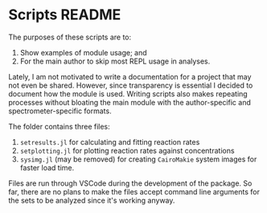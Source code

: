 # Scripts README

The purposes of these scripts are to:
1. Show examples of module usage; and
2. For the main author to skip most REPL usage in analyses.

Lately, I am not motivated to write a documentation for a project that may
not even be shared. However, since transparency is essential I decided to
document how the module is used. Writing scripts also makes repeating
processes without bloating the main module with the author-specific and
spectrometer-specific formats.

The folder contains three files:
1. `setresults.jl` for calculating and fitting reaction rates
2. `setplotting.jl` for plotting reaction rates against concentrations
3. `sysimg.jl` (may be removed) for creating `CairoMakie` system images for faster
load time.

Files are run through VSCode during the development of the package. So far, there
are no plans to make the files accept command line arguments for the sets to be
analyzed since it's working anyway.

